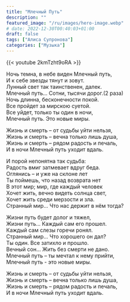 ```yaml
---
title: "Млечный Путь"
description: ""
featured_image: "/ru/images/hero-image.webp"
# date: 2022-12-30T00:40:03+01:00
draft: false
tags: ["Алиса Супронова"]
categories: ["Музыка"]
---
```


{{< youtube 2kmTzht9oRA >}}

Ночь темна, в небе виден Млечный путь,  
И к себе звезды тянут и зовут.  
Лунный свет так таинственен, далек.  
Млечный путь... Сотни, тысячи дорог.(2 раза)  
Ночь длинна, бесконечности покой.  
Все пройдет за мирскою суетой.  
Все уйдет, только ты один в ночи,  
Млечный путь. Это новые миры.

Жизнь и смерть – от судьбы уйти нельзя,  
Жизнь и смерть – вечна только лишь душа,  
Жизнь и смерть – рядом радость и печаль,  
И в ночи Млечный путь уходит вдаль.

И порой непонятна так судьба:  
Радость вмиг затмевает вдруг беда.  
Оглянись – и уже на склоне лет  
Ты поймешь, что назад возврата нет  
В этот мир; мир, где каждый человек  
Хочет жить, вечно видеть солнца свет,  
Хочет жить среди мерзости и зла.  
Странный мир... Что нас держит в нём тогда?

Жизни путь будет долог и тяжел,  
Жизни путь... Каждый сам его прошел.  
Каждый сам слезы горечи ронял.  
Странный мир... Что хорошего он дал?  
Ты один. Все затихло и прошло.  
Вечный сон... Жить без смерти не дано.  
Млечный путь – ты мечтал к нему прийти,  
Млечный путь - это новые миры.

Жизнь и смерть – от судьбы уйти нельзя,  
Жизнь и смерть – вечна только лишь душа,  
Жизнь и смерть – рядом радость и печаль,  
И в ночи Млечный путь уходит вдаль.
